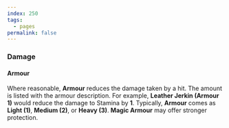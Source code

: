 ```yaml
---
index: 250
tags:
  - pages
permalink: false
---
```

### Damage

#### Armour

Where reasonable, **Armour** reduces the damage taken by a hit. The amount is listed with the armour description. For example, **Leather Jerkin (Armour 1)** would reduce the damage to Stamina by **1**. Typically, **Armour** comes as **Light (1)**, **Medium (2)**, or **Heavy (3)**. **Magic Armour** may offer stronger protection.